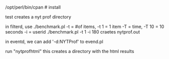 /opt/perl/bin/cpan # install

test creates a nyt prof directory

in filterd, use ./benchmark.pl
-t = #of items, -t 1 = 1 item
-T = time, -T 10 = 10 seconds
-i = userid
./benchmark.pl -t 1 -i 180
craetes nytprof.out

in eventd, we can add '-d:NYTProf' to evend.pl

run "nytprofhtml"
this creates a directory with the html results

